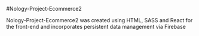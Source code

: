 #Nology-Project-Ecommerce2

Nology-Project-Ecommerce2 was created using HTML, SASS and React for the front-end and incorporates persistent data management via Firebase
